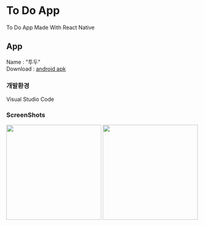 # To Do App
To Do App Made With React Native

## App
Name : "투두"<br/>
Download : [android apk](https://exp-shell-app-assets.s3.us-west-1.amazonaws.com/android/%40danmin/todo_app-a8b0ab80e4ad46738b4f3384b0e48c3a-signed.apk)

### 개발환경
Visual Studio Code

### ScreenShots
<div>
<img width="250" src="https://user-images.githubusercontent.com/50590192/71638527-aa809180-2ca5-11ea-85c4-67d07672700c.png"/>
<img width="250" src="https://user-images.githubusercontent.com/50590192/71638530-b66c5380-2ca5-11ea-9262-da5e25779787.png"/>
</div>
